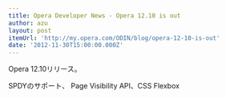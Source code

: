 ```yaml
---
title: Opera Developer News - Opera 12.10 is out
author: azu
layout: post
itemUrl: 'http://my.opera.com/ODIN/blog/opera-12-10-is-out'
date: '2012-11-30T15:00:00.000Z'
---
```

Opera 12.10リリース。

SPDYのサポート、 Page Visibility API、CSS Flexbox
